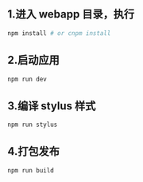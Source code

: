 ## 1.进入 webapp 目录，执行

```bash
npm install # or cnpm install
```

## 2.启动应用

```bash
npm run dev
```

## 3.编译 stylus 样式

```bash
npm run stylus
```

## 4.打包发布

```bash
npm run build
```
